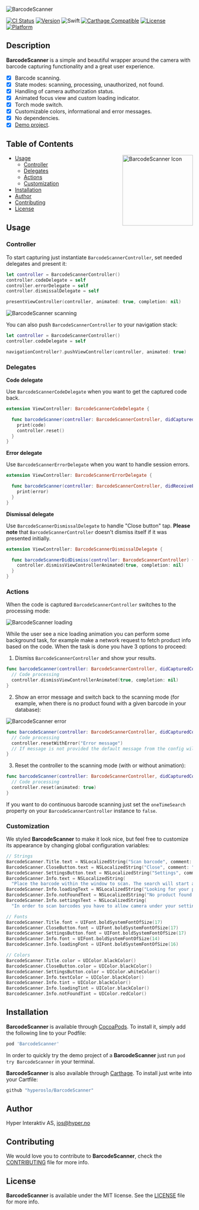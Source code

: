 ![BarcodeScanner](https://github.com/hyperoslo/BarcodeScanner/blob/master/Art/BarcodeScannerPresentation.png)

[![CI Status](http://img.shields.io/travis/hyperoslo/BarcodeScanner.svg?style=flat)](https://travis-ci.org/hyperoslo/BarcodeScanner)
[![Version](https://img.shields.io/cocoapods/v/BarcodeScanner.svg?style=flat)](http://cocoadocs.org/docsets/BarcodeScanner)
![Swift](https://img.shields.io/badge/%20in-swift%202.2-orange.svg)
[![Carthage Compatible](https://img.shields.io/badge/Carthage-compatible-4BC51D.svg?style=flat)](https://github.com/Carthage/Carthage)
[![License](https://img.shields.io/cocoapods/l/BarcodeScanner.svg?style=flat)](http://cocoadocs.org/docsets/BarcodeScanner)
[![Platform](https://img.shields.io/cocoapods/p/BarcodeScanner.svg?style=flat)](http://cocoadocs.org/docsets/BarcodeScanner)

## Description

**BarcodeScanner** is a simple and beautiful wrapper around the camera with
barcode capturing functionality and a great user experience.

- [x] Barcode scanning.
- [x] State modes: scanning, processing, unauthorized, not found.
- [x] Handling of camera authorization status.
- [x] Animated focus view and custom loading indicator.
- [x] Torch mode switch.
- [x] Customizable colors, informational and error messages.
- [x] No dependencies.
- [x] [Demo project](https://github.com/hyperoslo/BarcodeScanner/tree/master/Example/BarcodeScannerExample).

## Table of Contents

<img src="https://github.com/hyperoslo/BarcodeScanner/blob/master/Art/BarcodeScannerIcon.png" alt="BarcodeScanner Icon" width="190" height="190" align="right" />

* [Usage](#usage)
  * [Controller](#controller)
  * [Delegates](#delegates)
  * [Actions](#actions)
  * [Customization](#customization)
* [Installation](#installation)
* [Author](#author)
* [Contributing](#contributing)
* [License](#license)

## Usage

### Controller

To start capturing just instantiate `BarcodeScannerController`, set needed
delegates and present it:

```swift
let controller = BarcodeScannerController()
controller.codeDelegate = self
controller.errorDelegate = self
controller.dismissalDelegate = self

presentViewController(controller, animated: true, completion: nil)
```

<img src="https://github.com/hyperoslo/BarcodeScanner/blob/master/Art/ExampleScanning.png" alt="BarcodeScanner scanning" align="center" />

You can also push `BarcodeScannerController` to your navigation stack:

```swift
let controller = BarcodeScannerController()
controller.codeDelegate = self

navigationController?.pushViewController(controller, animated: true)
```

### Delegates

**Code delegate**

Use `BarcodeScannerCodeDelegate` when you want to get the captured code back.

```swift
extension ViewController: BarcodeScannerCodeDelegate {

  func barcodeScanner(controller: BarcodeScannerController, didCapturedCode code: String) {
    print(code)
    controller.reset()
  }
}
```

**Error delegate**

Use `BarcodeScannerErrorDelegate` when you want to handle session errors.
```swift
extension ViewController: BarcodeScannerErrorDelegate {

  func barcodeScanner(controller: BarcodeScannerController, didReceiveError error: ErrorType) {
    print(error)
  }
}
```

**Dismissal delegate**

Use `BarcodeScannerDismissalDelegate` to handle "Close button" tap.
**Please note** that `BarcodeScannerController` doesn't dismiss itself if it was
presented initially.

```swift
extension ViewController: BarcodeScannerDismissalDelegate {

  func barcodeScannerDidDismiss(controller: BarcodeScannerController) {
    controller.dismissViewControllerAnimated(true, completion: nil)
  }
}
```

### Actions

When the code is captured `BarcodeScannerController` switches to the processing
mode:

<img src="https://github.com/hyperoslo/BarcodeScanner/blob/master/Art/ExampleLoading.png" alt="BarcodeScanner loading" align="center" />

While the user see a nice loading animation you can perform some
background task, for example make a network request to fetch product info based
on the code. When the task is done you have 3 options to proceed:

1. Dismiss `BarcodeScannerController` and show your results.

```swift
func barcodeScanner(controller: BarcodeScannerController, didCapturedCode code: String) {
  // Code processing
  controller.dismissViewControllerAnimated(true, completion: nil)
}
```

2. Show an error message and switch back to the scanning mode (for example,
when there is no product found with a given barcode in your database):

<img src="https://github.com/hyperoslo/BarcodeScanner/blob/master/Art/ExampleError.png" alt="BarcodeScanner error" align="center" />

```swift
func barcodeScanner(controller: BarcodeScannerController, didCapturedCode code: String) {
  // Code processing
  controller.resetWithError("Error message")
  // If message is not provided the default message from the config will be used instead.
}
```

3. Reset the controller to the scanning mode (with or without animation):

```swift
func barcodeScanner(controller: BarcodeScannerController, didCapturedCode code: String) {
  // Code processing
  controller.reset(animated: true)
}
```

If you want to do continuous barcode scanning just set the `oneTimeSearch`
property on your `BarcodeScannerController` instance to `false`.


### Customization

We styled **BarcodeScanner** to make it look nice, but feel free to customize
its appearance by changing global configuration variables:

```swift
// Strings
BarcodeScanner.Title.text = NSLocalizedString("Scan barcode", comment: "")
BarcodeScanner.CloseButton.text = NSLocalizedString("Close", comment: "")
BarcodeScanner.SettingsButton.text = NSLocalizedString("Settings", comment: "")
BarcodeScanner.Info.text = NSLocalizedString(
  "Place the barcode within the window to scan. The search will start automatically.", comment: "")
BarcodeScanner.Info.loadingText = NSLocalizedString("Looking for your product...", comment: "")
BarcodeScanner.Info.notFoundText = NSLocalizedString("No product found.", comment: "")
BarcodeScanner.Info.settingsText = NSLocalizedString(
  "In order to scan barcodes you have to allow camera under your settings.", comment: "")

// Fonts
BarcodeScanner.Title.font = UIFont.boldSystemFontOfSize(17)
BarcodeScanner.CloseButton.font = UIFont.boldSystemFontOfSize(17)
BarcodeScanner.SettingsButton.font = UIFont.boldSystemFontOfSize(17)
BarcodeScanner.Info.font = UIFont.boldSystemFontOfSize(14)
BarcodeScanner.Info.loadingFont = UIFont.boldSystemFontOfSize(16)

// Colors
BarcodeScanner.Title.color = UIColor.blackColor()
BarcodeScanner.CloseButton.color = UIColor.blackColor()
BarcodeScanner.SettingsButton.color = UIColor.whiteColor()
BarcodeScanner.Info.textColor = UIColor.blackColor()
BarcodeScanner.Info.tint = UIColor.blackColor()
BarcodeScanner.Info.loadingTint = UIColor.blackColor()
BarcodeScanner.Info.notFoundTint = UIColor.redColor()
```

## Installation

**BarcodeScanner** is available through [CocoaPods](http://cocoapods.org). To install
it, simply add the following line to your Podfile:

```ruby
pod 'BarcodeScanner'
```

In order to quickly try the demo project of a **BarcodeScanner** just run
`pod try BarcodeScanner` in your terminal.

**BarcodeScanner** is also available through [Carthage](https://github.com/Carthage/Carthage).
To install just write into your Cartfile:

```ruby
github "hyperoslo/BarcodeScanner"
```

## Author

Hyper Interaktiv AS, ios@hyper.no

## Contributing

We would love you to contribute to **BarcodeScanner**, check the [CONTRIBUTING](https://github.com/hyperoslo/BarcodeScanner/blob/master/CONTRIBUTING.md) file for more info.

## License

**BarcodeScanner** is available under the MIT license. See the [LICENSE](https://github.com/hyperoslo/BarcodeScanner/blob/master/LICENSE.md) file for more info.
